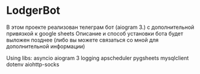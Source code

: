 # LodgerBot
В этом проекте реализован телеграм бот (aiogram 3.) с дополнительной привязкой к google sheets
Описание и способ установки бота будет выложен позднее (либо вы можете связаться со мной для дополнительной информации)

Using libs: asyncio aiogram 3 logging apscheduler pygsheets mysqlclient dotenv aiohttp-socks
